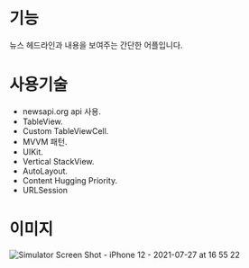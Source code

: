 
기능
=================
뉴스 헤드라인과 내용을 보여주는 간단한 어플입니다.

사용기술
===========
* newsapi.org api 사용.  
* TableView.  
* Custom TableViewCell.  
* MVVM 패턴.  
* UIKit.  
* Vertical StackView.  
* AutoLayout.  
* Content Hugging Priority.  
* URLSession

이미지
=============
![Simulator Screen Shot - iPhone 12 - 2021-07-27 at 16 55 22](https://user-images.githubusercontent.com/76856001/127240023-5868754a-f946-4e33-bfd0-b5e8ff50b3b0.png)
